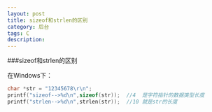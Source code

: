 ```yaml
---
layout: post
title: sizeof和strlen的区别
category: 后台
tags: C 
description: 
---
```



###sizeof和strlen的区别      

 在Windows下：
 ```C
char *str = "12345678\r\n";
printf("sizeof-->%d\n",sizeof(str));  //4  是字符指针的数据类型长度 
printf("strlen-->%d\n",strlen(str));  //10 就是str的长度

```